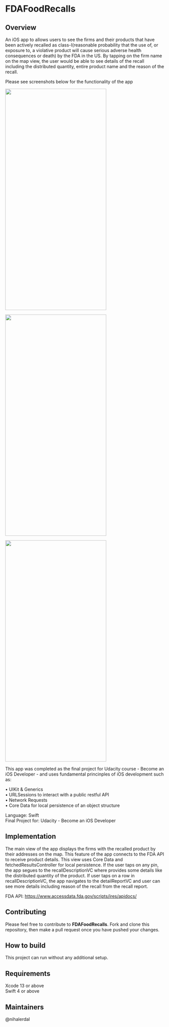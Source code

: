 
# FDAFoodRecalls

## Overview
An iOS app to allows users to see the firms and their products that have been actively recalled as class-I(reasonable probability that the use of, or exposure to, a violative product will cause serious adverse health consequences or death) by the FDA in the US. By tapping on the firm name on the map view, the user would be able to see details of the recall including the distributed quantity, entire product name and the reason of the recall. 

Please see screenshots below for the functionality of the app

<kbd><img src="https://user-images.githubusercontent.com/61894386/181652651-41228ed9-a20c-40e2-aa9e-5338e16bb9b1.png" width="320" height="700"><kbd>
 
<kbd><img src="https://user-images.githubusercontent.com/61894386/181652654-f7c2a312-5d97-45cc-91b6-7cc34b07f103.png" width="320" height="700"><kbd>
 
<kbd><img src="https://user-images.githubusercontent.com/61894386/181652656-0d641c4d-f689-486a-b2b4-631d3ba11608.png" width="320" height="700"><kbd>

This app was completed as the final project for Udacity course - Become an iOS Developer - and uses fundamental princinples of iOS development such as:
 
• UIKit & Generics\
• URLSessions to interact with a public restful API\
• Network Requests\
• Core Data for local persistence of an object structure

Language: Swift\
Final Project for: Udacity - Become an iOS Developer
 
 ## Implementation
 
The main view of the app displays the firms with the recalled product by their addresses on the map. This feature of the app connects to the FDA API to receive product details.  This view uses Core Data and fetchedResultsController for local persistence. If the user taps on any pin, the app segues to the recallDescriptionVC where provides some details like the distributed quantity of the product. If user taps on a row in recallDescriptionVC, the app navigates to the detailReportVC and user can see more details including reason of the recall from the recall report. 
 
FDA API: <https://www.accessdata.fda.gov/scripts/ires/apidocs/> 

## Contributing
Please feel free to contribute to **FDAFoodRecalls**. Fork and clone this repository, then make a pull request once you have pushed your changes.
 
 ## How to build
This project can run without any additional setup. 
 
 ## Requirements
Xcode 13 or above\
Swift 4 or above
 
 ## Maintainers
@nihalerdal
 
 
